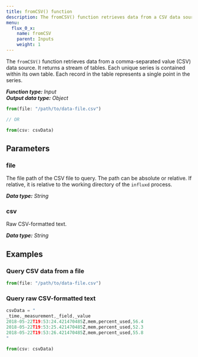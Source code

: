 ```yaml
---
title: fromCSV() function
description: The fromCSV() function retrieves data from a CSV data source.
menu:
  flux_0_x:
    name: fromCSV
    parent: Inputs
    weight: 1
---
```


The `fromCSV()` function retrieves data from a comma-separated value (CSV) data source.
It returns a stream of tables.
Each unique series is contained within its own table.
Each record in the table represents a single point in the series.

_**Function type:** Input_  
_**Output data type:** Object_

```js
from(file: "/path/to/data-file.csv")

// OR

from(csv: csvData)
```

## Parameters

### file
The file path of the CSV file to query.
The path can be absolute or relative.
If relative, it is relative to the working directory of the `influxd` process.

_**Data type:** String_

### csv
Raw CSV-formatted text.

_**Data type:** String_

## Examples

### Query CSV data from a file
```js
from(file: "/path/to/data-file.csv")
```

### Query raw CSV-formatted text
```js
csvData = "
_time,_measurement,_field,_value
2018-05-22T19:53:24.421470485Z,mem,percent_used,56.4
2018-05-22T19:53:25.421470485Z,mem,percent_used,52.3
2018-05-22T19:53:26.421470485Z,mem,percent_used,55.8
"

from(csv: csvData)
```
